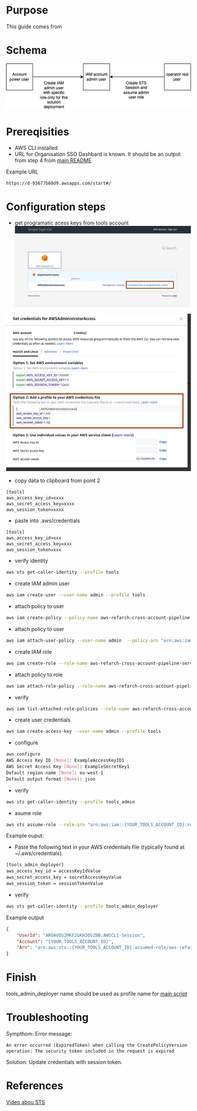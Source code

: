 # Purpose

This guide comes from [](../README.md)

# Schema

![](images/aws-permission-schema.drawio.png)

# Prereqisities

- AWS CLI installed
- URL for Organisation SSO Dashbard is known. It should be an output from step 4 from [main README](../../README.md)

Example URL
```console
https://d-93677b80d9.awsapps.com/start#/
```

# Configuration steps
- get programatic acess keys from tools account 
![](../../images/AWS-SSO-Dashboard.png)

![](../../images/get-aws-credentials.png)

- copy data to clipboard from point 2 

```console
[tools]
aws_access_key_id=xxxx
aws_secret_access_key=xxxx
aws_session_token=xxxx
```

- paste into .aws/credentials

```console
[tools]
aws_access_key_id=xxx
aws_secret_access_key=xxx
aws_session_token=xxx
```

- verify identity

```sh
aws sts get-caller-identity --profile tools
```

- create IAM admin user
```sh
aws iam create-user --user-name admin --profile tools
```
- attach policy to user
```sh
aws iam create-policy --policy-name aws-refarch-cross-account-pipeline-sts-and-cloudformation-policy --policy-document file://Permissions-accounts-set-up/tools-admin-user-policy.json --profile tools
```
- attach policy to user
```sh
aws iam attach-user-policy --user-name admin  --policy-arn "arn:aws:iam::{tools_account_id}:policy/aws-refarch-cross-account-pipeline-sts-and-cloudformation-policy" --profile aleph_tools
```
- create IAM role
```sh
aws iam create-role --role-name aws-refarch-cross-account-pipeline-service-role --assume-role-policy-document file://Permissions-accounts-set-up/Tools/trust-relationship-policy.json
```
- attach policy to role
```sh
aws iam attach-role-policy --role-name aws-refarch-cross-account-pipeline-service-role --policy-arn "arn:aws:iam::374925447540:policy/aws-refarch-cross-account-pipeline-sts-and-cloudformation-policy" --profile tools
```
- verify 
```sh
aws iam list-attached-role-policies --role-name aws-refarch-cross-account-pipeline-service-role --profile tools
```
- create user credentials
```sh
aws iam create-access-key --user-name admin --profile tools
```
- configure
```sh
aws configure
AWS Access Key ID [None]: ExampleAccessKeyID1
AWS Secret Access Key [None]: ExampleSecretKey1
Default region name [None]: eu-west-1
Default output format [None]: json
```
- verify
```sh
aws sts get-caller-identity --profile tools_admin
```
- asume role
```sh
aws sts assume-role --role-arn "arn:aws:iam::{YOUR_TOOLS_ACCOUNT_ID}:role/aws-refarch-cross-account-pipeline-service-role" --role-session-name AWSCLI-Session --profile tools_admin
```

Example ouput:


- Paste the following text in your AWS credentials file (typically found at ~/.aws/credentials). 
```sh
[tools_admin_deployer]
aws_access_key_id = accessKeyIdValue
aws_secret_access_key = secretAccessKeyValue
aws_session_token = sessionTokenValue

```

- verify 
```sh
aws sts get-caller-identity --profile tools_admin_deployer
```
Example output
```json
{
    "UserId": "AROAVOS2MKF2GKH3OSZBB:AWSCLI-Session",
    "Account": "{YOUR_TOOLS_ACCOUNT_ID}",
    "Arn": "arn:aws:sts::{YOUR_TOOLS_ACCOUNT_ID}:assumed-role/aws-refarch-cross-account-pipeline-service-role-2/AWSCLI-Session"
}
```
# Finish

tools_admin_deployer name should be used as profile name for [main script](../../single-click-cross-account-pipeline.sh) 

# Troubleshooting 

Sympthom:
Error message:
```console
An error occurred (ExpiredToken) when calling the CreatePolicyVersion operation: The security token included in the request is expired
```

Solution:
Update credentials with session token.

# References

[Video abou STS](https://www.youtube.com/watch?v=-uogKFE1r60)

